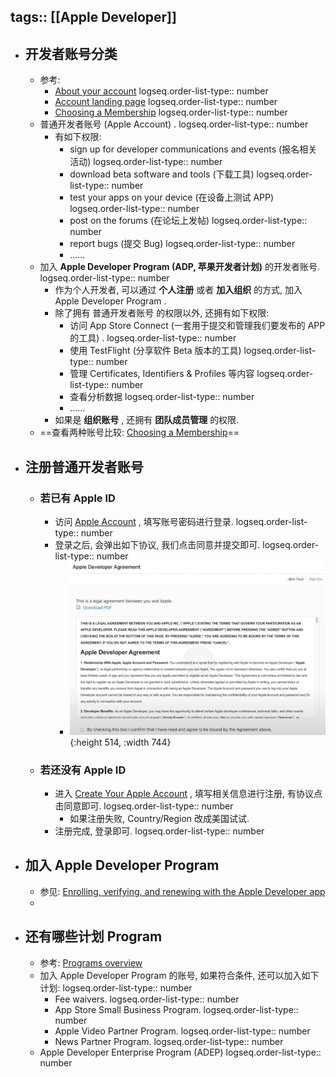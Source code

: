 tags:: [[Apple Developer]]
---

- ## 开发者账号分类
	- 参考:
		- [About your account](https://developer.apple.com/help/account/basics/about-your-developer-account)
		  logseq.order-list-type:: number
		- [Account landing page](https://developer.apple.com/help/account/basics/account-landing-page)
		  logseq.order-list-type:: number
		- [Choosing a Membership](https://developer.apple.com/support/compare-memberships/)
		  logseq.order-list-type:: number
	- 普通开发者账号 (Apple Account) .
	  logseq.order-list-type:: number
		- 有如下权限:
			- sign up for developer communications and events (报名相关活动)
			  logseq.order-list-type:: number
			- download beta software and tools (下载工具)
			  logseq.order-list-type:: number
			- test your apps on your device (在设备上测试 APP)
			  logseq.order-list-type:: number
			- post on the forums (在论坛上发帖)
			  logseq.order-list-type:: number
			- report bugs (提交 Bug)
			  logseq.order-list-type:: number
			- ......
	- 加入 **Apple Developer Program (ADP, 苹果开发者计划)** 的开发者账号.
	  logseq.order-list-type:: number
		- 作为个人开发者, 可以通过 **个人注册** 或者 **加入组织** 的方式, 加入 Apple Developer Program .
		- 除了拥有 普通开发者账号 的权限以外, 还拥有如下权限:
			- 访问 App Store Connect (一套用于提交和管理我们要发布的 APP 的工具) .
			  logseq.order-list-type:: number
			- 使用 TestFlight (分享软件 Beta 版本的工具)
			  logseq.order-list-type:: number
			- 管理 Certificates, Identifiers & Profiles 等内容
			  logseq.order-list-type:: number
			- 查看分析数据
			  logseq.order-list-type:: number
			- ......
		- 如果是 **组织账号** , 还拥有 **团队成员管理** 的权限.
	- ==查看两种账号比较: [Choosing a Membership](https://developer.apple.com/support/compare-memberships/)==
- ## 注册普通开发者账号
	- ### 若已有 Apple ID
		- 访问 [Apple Account](https://account.apple.com/sign-in) , 填写账号密码进行登录.
		  logseq.order-list-type:: number
		- 登录之后, 会弹出如下协议, 我们点击同意并提交即可.
		  logseq.order-list-type:: number
			- ![image.png](../assets/image_1729236389354_0.png){:height 514, :width 744}
	- ### 若还没有 Apple ID
		- 进入 [Create Your Apple Account](https://account.apple.com/account) , 填写相关信息进行注册, 有协议点击同意即可.
		  logseq.order-list-type:: number
			- 如果注册失败, Country/Region 改成美国试试.
		- 注册完成, 登录即可.
		  logseq.order-list-type:: number
- ## 加入 Apple Developer Program
	- 参见: [Enrolling, verifying, and renewing with the Apple Developer app](https://developer.apple.com/help/account/membership/enrolling-in-the-app)
	-
- ## 还有哪些计划 Program
	- 参考: [Programs overview](https://developer.apple.com/help/account/membership/programs-overview)
	- 加入 Apple Developer Program 的账号, 如果符合条件, 还可以加入如下计划:
	  logseq.order-list-type:: number
		- Fee waivers.
		  logseq.order-list-type:: number
		- App Store Small Business Program. 
		  logseq.order-list-type:: number
		- Apple Video Partner Program.
		  logseq.order-list-type:: number
		- News Partner Program. 
		  logseq.order-list-type:: number
	- Apple Developer Enterprise Program (ADEP)
	  logseq.order-list-type:: number